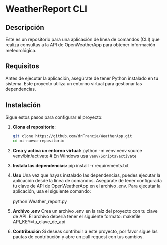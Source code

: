 # WeatherReport CLI

## Descripción

Este es un repositorio para una aplicación de línea de comandos (CLI) que realiza consultas a la API de OpenWeatherApp para obtener información meteorológica.

## Requisitos

Antes de ejecutar la aplicación, asegúrate de tener Python instalado en tu sistema. Este proyecto utiliza un entorno virtual para gestionar las dependencias.

## Instalación

Sigue estos pasos para configurar el proyecto:

1. **Clona el repositorio**:
   ```bash
   git clone https://github.com/drFrancia/WeatherApp.git
   cd mi-nuevo-repositorio

2. **Crea y activa un entorno virtual:**
    python -m venv venv
    source venv/bin/activate  # En Windows usa `venv\Scripts\activate`

3. **Instala las dependencias:**
    pip install -r requirements.txt

4. **Uso**
    Una vez que hayas instalado las dependencias, puedes ejecutar la aplicación desde la línea de comandos. Asegúrate de tener configurada tu clave de API de OpenWeatherApp en el archivo .env.
    Para ejecutar la aplicación, usa el siguiente comando:
    
    python Weather_report.py

5. **Archivo .env**
    Crea un archivo .env en la raíz del proyecto con tu clave de API. El archivo debería tener el siguiente formato:
    makefile
        API_KEY=tu_clave_de_api

6. **Contribución**
    Si deseas contribuir a este proyecto, por favor sigue las pautas de contribución y abre un pull request con tus cambios.
